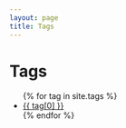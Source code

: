 ```yaml
---
layout: page
title: Tags
---
```


<div class="page-content wc-container">
	<div class="post">
		<h1>Tags</h1>  
		<ul>
			{% for tag in site.tags %}
			<li><a href="{{site.url}}/tag/{{ tag[0] }}">{{ tag[0] }}</a></li>
			{% endfor %}
		</ul>
	</div>
</div>

